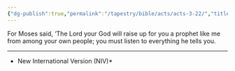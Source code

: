 ```yaml
---
{"dg-publish":true,"permalink":"/tapestry/bible/acts/acts-3-22/","title":"Acts 3:22","tags":["bible-verse","bible-verse"],"dgHomeLink":true,"dgShowLocalGraph":true,"dgEnableSearch":true}
---
```



For Moses said, ‘The Lord your God will raise up for you a prophet like me from among your own people; you must listen to everything he tells you.


---
* New International Version (NIV)*